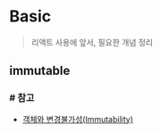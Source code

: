 # Basic
> 리액트 사용에 앞서, 필요한 개념 정리


## immutable

### # 참고
- [객체와 변경불가성(Immutability)](https://poiemaweb.com/js-immutability)
